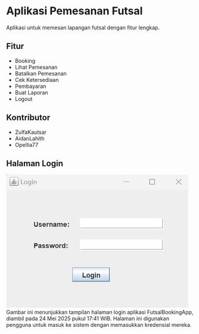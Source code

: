 # Aplikasi Pemesanan Futsal

Aplikasi untuk memesan lapangan futsal dengan fitur lengkap.

## Fitur
- Booking
- Lihat Pemesanan
- Batalkan Pemesanan
- Cek Ketersediaan
- Pembayaran
- Buat Laporan
- Logout

## Kontributor
- ZulfaKautsar
- AidanLahith
- Opellia77

## Halaman Login
![Halaman Login](src/futsalbookingapp/WhatsApp-Image-2025-05-24-at-17-41-12-edf3e378.jpg)
Gambar ini menunjukkan tampilan halaman login aplikasi FutsalBookingApp, diambil pada 24 Mei 2025 pukul 17:41 WIB. Halaman ini digunakan pengguna untuk masuk ke sistem dengan memasukkan kredensial mereka.
